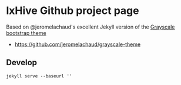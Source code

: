 lxHive Github project page
==========================

Based on @jeromelachaud's excellent Jekyll version of the [Grayscale bootstrap theme ](http://ironsummitmedia.github.io/startbootstrap-grayscale/)

* https://github.com/jeromelachaud/grayscale-theme

Develop
-------

```
jekyll serve --baseurl ''
```
